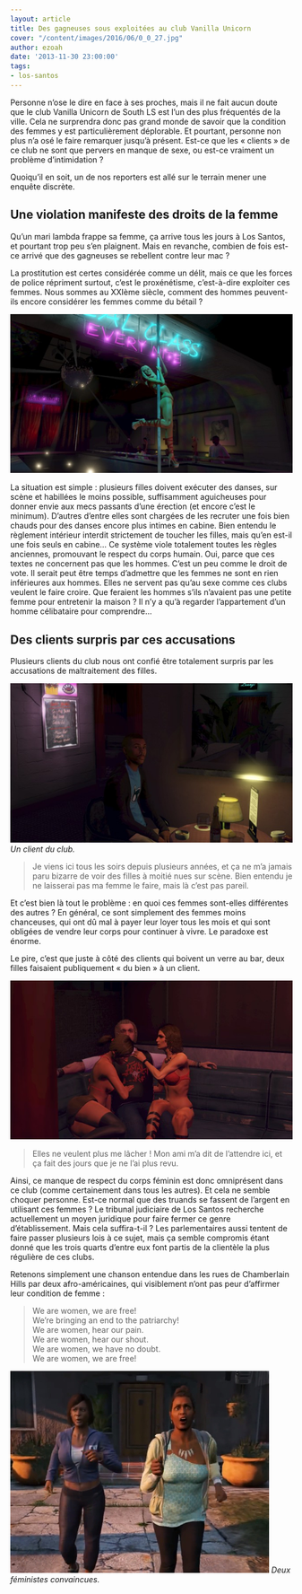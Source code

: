 ```yaml
---
layout: article
title: Des gagneuses sous exploitées au club Vanilla Unicorn
cover: "/content/images/2016/06/0_0_27.jpg"
author: ezoah
date: '2013-11-30 23:00:00'
tags:
- los-santos
---
```


Personne n’ose le dire en face à ses proches, mais il ne fait aucun doute que le club Vanilla Unicorn de South LS est l’un des plus fréquentés de la ville. Cela ne surprendra donc pas grand monde de savoir que la condition des femmes y est particulièrement déplorable. Et pourtant, personne non plus n’a osé le faire remarquer jusqu’à présent. Est-ce que les « clients » de ce club ne sont que pervers en manque de sexe, ou est-ce vraiment un problème d’intimidation ?

Quoiqu’il en soit, un de nos reporters est allé sur le terrain mener une enquête discrète.

## Une violation manifeste des droits de la femme

Qu’un mari lambda frappe sa femme, ça arrive tous les jours à Los Santos, et pourtant trop peu s’en plaignent. Mais en revanche, combien de fois est-ce arrivé que des gagneuses se rebellent contre leur mac ?

La prostitution est certes considérée comme un délit, mais ce que les forces de police répriment surtout, c’est le proxénétisme, c’est-à-dire exploiter ces femmes. Nous sommes au XXIème siècle, comment des hommes peuvent-ils encore considérer les femmes comme du bétail ?

![](/content/images/2016/06/0_0_28.jpg)

La situation est simple : plusieurs filles doivent exécuter des danses, sur scène et habillées le moins possible, suffisamment aguicheuses pour donner envie aux mecs passants d’une érection (et encore c’est le minimum). D’autres d’entre elles sont chargées de les recruter une fois bien chauds pour des danses encore plus intimes en cabine. Bien entendu le règlement intérieur interdit strictement de toucher les filles, mais qu’en est-il une fois seuls en cabine… Ce système viole totalement toutes les règles anciennes, promouvant le respect du corps humain. Oui, parce que ces textes ne concernent pas que les hommes. C’est un peu comme le droit de vote. Il serait peut être temps d’admettre que les femmes ne sont en rien inférieures aux hommes. Elles ne servent pas qu’au sexe comme ces clubs veulent le faire croire. Que feraient les hommes s’ils n’avaient pas une petite femme pour entretenir la maison ? Il n’y a qu’à regarder l’appartement d’un homme célibataire pour comprendre…

## Des clients surpris par ces accusations

Plusieurs clients du club nous ont confié être totalement surpris par les accusations de maltraitement des filles.

![Un client du club.](/content/images/2016/06/0_0_29.jpg)
_Un client du club._

> Je viens ici tous les soirs depuis plusieurs années, et ça ne m’a jamais paru bizarre de voir des filles à moitié nues sur scène. Bien entendu je ne laisserai pas ma femme le faire, mais là c’est pas pareil.

Et c’est bien là tout le problème : en quoi ces femmes sont-elles différentes des autres ? En général, ce sont simplement des femmes moins chanceuses, qui ont dû mal à payer leur loyer tous les mois et qui sont obligées de vendre leur corps pour continuer à vivre. Le paradoxe est énorme.

Le pire, c’est que juste à côté des clients qui boivent un verre au bar, deux filles faisaient publiquement « du bien » à un client.

![](/content/images/2016/06/0_0_30.jpg)

> Elles ne veulent plus me lâcher ! Mon ami m’a dit de l’attendre ici, et ça fait des jours que je ne l’ai plus revu.

Ainsi, ce manque de respect du corps féminin est donc omniprésent dans ce club (comme certainement dans tous les autres). Et cela ne semble choquer personne. Est-ce normal que des truands se fassent de l’argent en utilisant ces femmes ? Le tribunal judiciaire de Los Santos recherche actuellement un moyen juridique pour faire fermer ce genre d’établissement. Mais cela suffira-t-il ? Les parlementaires aussi tentent de faire passer plusieurs lois à ce sujet, mais ça semble compromis étant donné que les trois quarts d’entre eux font partis de la clientèle la plus régulière de ces clubs.

Retenons simplement une chanson entendue dans les rues de Chamberlain Hills par deux afro-américaines, qui visiblement n’ont pas peur d’affirmer leur condition de femme :

> We are women, we are free!  
> We’re bringing an end to the patriarchy!  
> We are women, hear our pain.  
> We are women, hear our shout.  
> We are women, we have no doubt.  
> We are women, we are free!

![Deux féministes convaincues.](/content/images/2016/06/0_1.jpeg)
_Deux féministes convaincues._